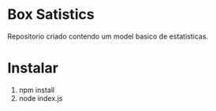 # Box Satistics
Repositorio criado contendo um model basico de estatisticas.

# Instalar 
  1. npm install
  2. node index.js
